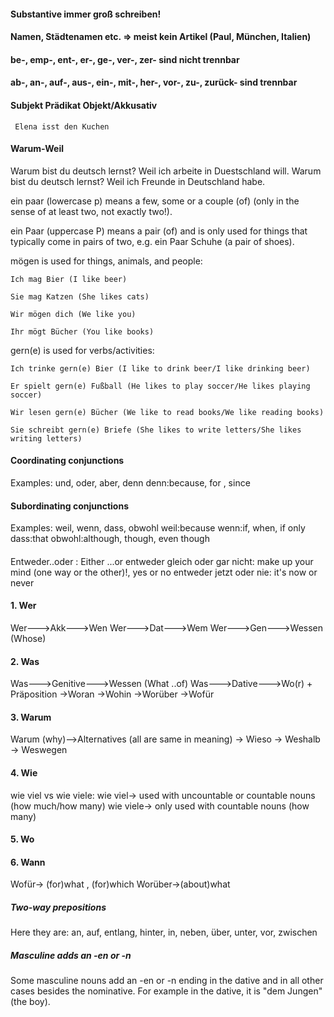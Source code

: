 #### Substantive immer groß schreiben!
#### Namen, Städtenamen etc.  => meist kein Artikel  (Paul, München, Italien)
#### be-, emp-, ent-, er-, ge-, ver-, zer- sind nicht trennbar
#### ab-, an-, auf-, aus-, ein-, mit-, her-, vor-, zu-, zurück- sind trennbar
#### Subjekt Prädikat Objekt/Akkusativ

	 Elena isst den Kuchen


#### Warum-Weil	 
Warum bist du deutsch lernst? Weil ich arbeite in Duestschland will.
Warum bist du deutsch lernst? Weil ich Freunde in Deutschland habe.

	 
ein paar (lowercase p) means a few, some or a couple (of) (only in the sense of at least two, not exactly two!).

ein Paar (uppercase P) means a pair (of) and is only used for things that typically come in pairs of two, e.g. ein Paar Schuhe (a pair of shoes).

mögen is used for things, animals, and people:


    Ich mag Bier (I like beer)

    Sie mag Katzen (She likes cats)

    Wir mögen dich (We like you)

    Ihr mögt Bücher (You like books)

gern(e) is used for verbs/activities:

    Ich trinke gern(e) Bier (I like to drink beer/I like drinking beer)

    Er spielt gern(e) Fußball (He likes to play soccer/He likes playing soccer)

    Wir lesen gern(e) Bücher (We like to read books/We like reading books)

    Sie schreibt gern(e) Briefe (She likes to write letters/She likes writing letters)

#### Coordinating conjunctions 
Examples: und, oder, aber, denn
denn:because, for , since

#### Subordinating conjunctions
Examples: weil, wenn, dass, obwohl
weil:because
wenn:if, when, if only
dass:that
obwohl:although, though, even though

####
Entweder..oder : Either ...or
entweder gleich oder gar nicht: make up your mind (one way or the other)!, yes or no
entweder jetzt oder nie: it's now or never

#### 1. Wer
Wer--->Akk--->Wen
Wer--->Dat--->Wem
Wer--->Gen--->Wessen (Whose)

#### 2. Was
Was--->Genitive--->Wessen (What ..of)
Was--->Dative--->Wo(r) + Präposition
			   ->Woran
			   ->Wohin
			   ->Worüber
			   ->Wofür						
					
					
#### 3. Warum
Warum (why)-->Alternatives (all are same in meaning)
			-> Wieso
			-> Weshalb
			-> Weswegen
#### 4. Wie
wie viel vs wie viele:
wie viel->  used with uncountable or countable nouns (how much/how many)
wie viele-> only used with countable nouns (how many)

#### 5. Wo

#### 6. Wann

Wofür-> (for)what , (for)which
Worüber->(about)what

##### Two-way prepositions
Here they are: an, auf, entlang, hinter, in, neben, über, unter, vor, zwischen					

##### Masculine adds an -en or -n				
Some masculine nouns add an -en or -n ending in the dative and in all other cases besides the nominative.
For example in the dative, it is "dem Jungen" (the boy).